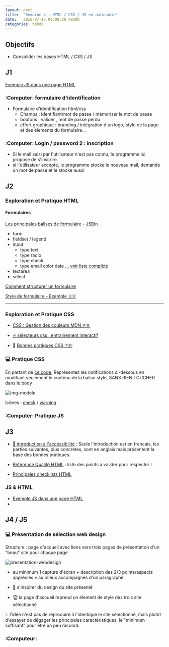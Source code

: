 ```yaml
---
layout: post
title:  "Semaine 4 : HTML / CSS / JS en autonomie"
date:   2016-07-15 00:00:00 +0200
categories: hebdo
---
```


## Objectifs

- Consolider les bases HTML / CSS / JS

## J1

[Exemple JS dans une page HTML](http://jsbin.com/jigaxe/1/edit?html,output)

### :Computer: formulaire d'identification

- Formulaire d'identification html/css
  - Champs : identifiant/mot de passe / mémoriser le mot de passe
  - boutons : valider , mot de passe perdu
  - effort graphique : branding / intégration d'un logo, style de la page et des élements du formulaire...

### :Computer: Login / password 2 : inscription

+ Si le mail saisi par l'utilisateur n'est pas connu, le programme lui propose de s'inscrire.
+ si l'utilisateur accepte, le programme stocke le nouveau mail, demande un mot de passe et le stocke aussi

## J2

### Exploration et Pratique HTML

#### Formulaires


[Les principales balises de formulaire - JSBin ](http://jsbin.com/taxayo/6/edit?html,output)
- form
- fieldset / legend
- input
  - type text
  - type radio
  - type check
  - type email color date [... voir liste complète](https://developer.mozilla.org/en-US/docs/Web/HTML/Element/input)
- textarea
- select

[Comment structurer un formulaire](https://developer.mozilla.org/fr/docs/Web/Guide/HTML/Formulaires/Comment_structurer_un_formulaire_HTML)

[ Style de formulaire - Exemple :us: ](https://24ways.org/2009/have-a-field-day-with-html5-forms)

___

### Exploration et Pratique CSS

- [ CSS : Gestion des couleurs MDN :fr:](https://developer.mozilla.org/fr/docs/Web/CSS/color_value)

- [:fire: sélecteurs css : entrainement interactif](http://flukeout.github.io)

- :newspaper: [Bonnes pratiques CSS :fr:](http://openweb.eu.org/articles/grands-principes-de-construction-moderne-de-css)

### :computer: Pratique CSS

En partant de [ce code](http://jsbin.com/dinugehera/edit?html,output),
Représentez les notifications ci-dessous en modifiant seulement le contenu de la balise style, SANS RIEN TOUCHER dans le body

![img-modele](https://www.evernote.com/l/AAH8MzSrArBBbJSlookIlDitMMhIiQvJSk8B/image.png)

Icônes : [check](http://rxlabz.com/simplon/files/icons/icon_check_white.png) / [warning](http://rxlabz.com/simplon/files/icons/dialog-warning.png)


### :Computer: Pratique JS



## J3

- [:newspaper: introduction à l'accessibilité](http://code.tutsplus.com/fr/tutorials/accessibility-part-1-introduction--cms-21791)
 : Seule l'introduction est en francais, les parties suivantes, plus concretes, sont en anglais mais présentent la base des bonnes pratiques.

- [Référence Qualité HTML](http://checklists.opquast.com/oqs-v3/) : liste des points à valider pour respecter l
- [Principales checklists HTML](https://checklists.opquast.com/fr/)


### JS & HTML

- [Exemple JS dans une page HTML](http://jsbin.com/jigaxe/1/edit?html,output)
- 

## J4 / J5

### :computer: Présentation de sélection web design

Structure : page d'accueil avec liens vers trois pages de présentation d'un "beau" site
pour chaque page

![presentation-webdesign]()

- au minimum 1 capture d'écran + description des 2/3 points/aspects appréciés » au mieux accompagnés d'un paragraphe

- :cherries: s'inspirer du design du site présenté

- :trophy: la page d'accueil reprend un élement de style des trois site sélectionné

:bulb: l'idée n'est pas de reproduire à l'identique le site sélectionné, mais plutôt d'essayer de dégager les principales caractéristiques, le "minimum suffisant" pour être un peu raccord.

### :Computeur:



